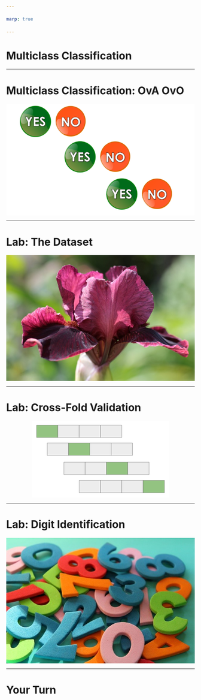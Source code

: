 ```yaml
---

marp: true

---
```


<style>
img[alt~="center"] {
  display: block;
  margin: 0 auto;
}
</style>

# Multiclass Classification

<!--
As we continue our journey into classification we will now move into multiclass classification. Multiclass classification is a classification problem where there are more than two classes.

Yes, we know, multi means more than one, not more than two.

Multiclass classification is common nomenclature in machine learning for classifiers that need to distinguish between more than three classes where binary classification is reserved for classifiers that work with only two classes.

If you think about it, there isn't really a single-class classifier since even predicting if some data is in a class or not is technically binary. So binary is the "zero" of classification.

Also many, not all, models just combine binary classifications to create a multiclass classifier, so for binary you have one classification and then you have to have multiple classifiers when you have more classes.

Regardless of why multiclass starts at three isn't too important. The fact is that these are the terms that the industry has adopted.
-->

---

# Multiclass Classification: OvA OvO

![center](res/yesno_yesno.png)

<!--
An easy way to perform multiclass classification is to simply string together binary predictions and choose the best match. This is "Other vs. All" (OvA) classification. Another option is to pair each class and see which class prevails in an "Other vs. Other" (OvO) competition.

Often this complexity is hidden from us, but it is important to know a little of what is going on under the hood.

Some models, such as decision trees and random forests don't have to be structured in this manner.

Image Details:
* [yesno_yesno.png](https://pixabay.com/illustrations/yes-no-button-orange-green-icon-1713011/): Pixabay License
-->

---

# Lab: The Dataset

![center](res/iris.jpg)

<!--
The dataset that we'll be using in the examples in this colab is the "Iris Dataset". The dataset comes packaged with scikit-learn and contains feature measurements of three different species of iris. This is a classic machine learning dataset that you'll see in many machine learning examples.

Image Details:
* [iris.jpg](https://pixabay.com/photos/iris-germanica-baardiris-purple-4215370/): Pixabay License
-->

---

# Lab: Cross-Fold Validation

![center](res/cross_fold.png)

<!--
In this lab we will introduce the concept of cross-fold validation. Cross-fold validation is a way to train on your entire dataset (minus final validation). The algorithm divides your dataset into even groups and then holds out one-at-a-time for validation while training on the remaining data.

This can be really useful on small datasets.

Image Details:
* [cross_fold.png](http://www.google.com): Copyright Google
-->

---

# Lab: Digit Identification

![center](res/digits.jpg)

<!--
For our final exercise in the lab we'll create a classifier that identified digits in a popular handwritten digits dataset. This exercise will have minimal guidance and will allow you to really demonstrate your machine learning skills.

Image Details:
* [digits.png](https://pixabay.com/photos/digits-counting-mathematics-4014181/): Pixabay License
-->

---

# Your Turn

<!--
Let's get to the lab!
-->